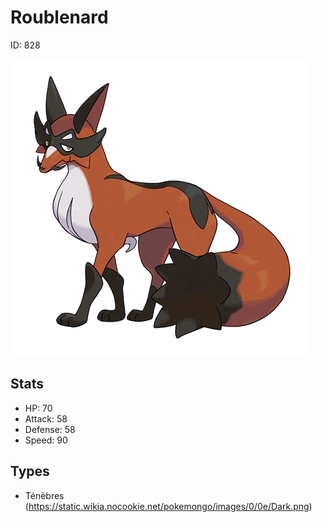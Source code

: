 # Roublenard


ID: 828

![](https://raw.githubusercontent.com/PokeAPI/sprites/master/sprites/pokemon/other/official-artwork/828.png "Roublenard")

## Stats


 - HP: 70
 - Attack: 58
 - Defense: 58
 - Speed: 90

## Types


 - Ténèbres (https://static.wikia.nocookie.net/pokemongo/images/0/0e/Dark.png)
